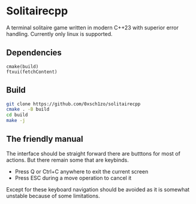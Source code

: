 # Solitairecpp
A terminal solitaire game written in modern C++23 with superior error handling. Currently only linux is supported.

## Dependencies
```
cmake(build)
ftxui(fetchContent)
```
## Build
```sh
git clone https://github.com/0xsch1zo/solitairecpp
cmake . -B build
cd build
make -j
```
## The friendly manual
The interface should be straight forward there are butttons for most of actions. But there remain some that are keybinds.
<ul>
<li>Press Q or Ctrl+C anywhere to exit the current screen</li>
<li>Press ESC during a move operation to cancel it</li>
</ul>
Except for these keyboard navigation should be avoided as it is somewhat unstable because of some limitations.
